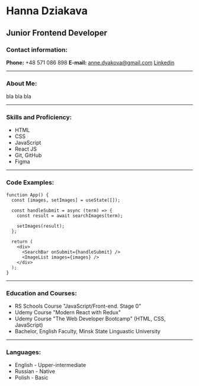 # Hanna Dziakava

## Junior Frontend Developer

### Contact information:

**Phone:** +48 571 086 898
**E-mail:** anne.dyakova@gmail.com
[Linkedin](https://www.linkedin.com/in/anna-dyakova/)

---

### About Me:

bla bla bla

---

### Skills and Proficiency:

- HTML
- CSS
- JavaScript
- React JS
- Git, GitHub
- Figma

---

### Code Examples:

```
function App() {
  const [images, setImages] = useState([]);

  const handleSubmit = async (term) => {
    const result = await searchImages(term);

    setImages(result);
  };

  return (
    <div>
      <SearchBar onSubmit={handleSubmit} />
      <ImageList images={images} />
    </div>
  );
}
```

---

### Education and Courses:

- RS Schools Course "JavaScript/Front-end. Stage 0"
- Udemy Course "Modern React with Redux"
- Udemy Course "The Web Developer Bootcamp" (HTML, CSS, JavaScript)
- Bachelor, English Faculty, Minsk State Linguastic University

---

### Languages:

- English - Upper-intermediate
- Russian - Native
- Polish - Basic
